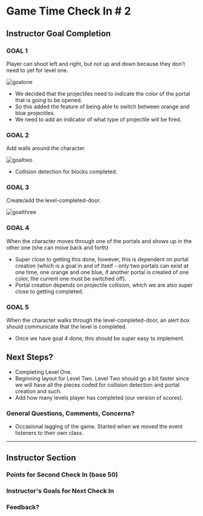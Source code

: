 # Game Time Check In # 2

## Instructor Goal Completion

### GOAL 1

Player can shoot left and right, but not up and down because they don't need to yet for level one.

![goalone](http://g.recordit.co/xGv5tKRaEz.gif)

- We decided that the projectiles need to indicate the color of the portal that is going to be opened.
- So this added the feature of being able to switch between orange and blue projectiles.
- We need to add an indicator of what type of projectile will be fired.

### GOAL 2

Add walls around the character.

![goaltwo](http://g.recordit.co/3CoeddGMHA.gif)

- Collision detection for blocks completed.

### GOAL 3

Create/add the level-completed-door.

![goalthree](http://i.imgur.com/oX4O6bO.png)


### GOAL 4

When the character moves through one of the portals and shows up in the other one (she can move back and forth)

- Super close to getting this done, however, this is dependent on portal creation (which is a goal in and of itself - only two portals can exist at one time, one orange and one blue, if another portal is created of one color, the current one must be switched off).
- Portal creation depends on projectile collision, which we are also super close to getting completed.

### GOAL 5

When the character walks through the level-completed-door, an alert box should communicate that the level is completed.

- Once we have goal 4 done, this should be super easy to implement.


## Next Steps?

- Completing Level One.
- Beginning layout for Level Two. Level Two should go a bit faster since we will have all the pieces coded for collision detection and portal creation and such.
- Add how many levels player has completed (our version of scores).

### General Questions, Comments, Concerns?

- Occasional lagging of the game. Started when we moved the event listeners to their own class.

-----

## Instructor Section

### Points for Second Check In (base 50)

### Instructor's Goals for Next Check In

### Feedback?
